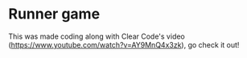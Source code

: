 
# Runner game

This was made coding along with Clear Code's video (https://www.youtube.com/watch?v=AY9MnQ4x3zk), go check it out!



